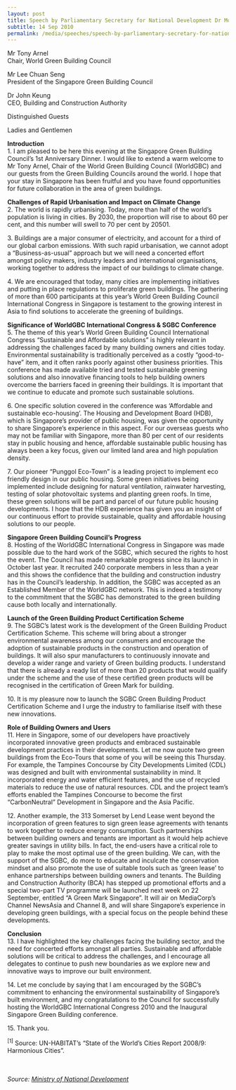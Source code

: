 ```yaml
---
layout: post
title: Speech by Parliamentary Secretary for National Development Dr Mohamad Maliki Bin Osman at the First Anniversary Dinner of the Singapore Green Building Council
subtitle: 14 Sep 2010
permalink: /media/speeches/speech-by-parliamentary-secretary-for-national-development-dr-mohamad-maliki-bin-osman-at-the-first-anniversary-dinner-of-the-singapore-green-building-council-14-september-2010
---
```



Mr Tony Arnel  
Chair, World Green Building Council

Mr Lee Chuan Seng  
President of the Singapore Green Building Council

Dr John Keung  
CEO, Building and Construction Authority

Distinguished Guests

Ladies and Gentlemen

**Introduction**  
1\. I am pleased to be here this evening at the Singapore Green Building Council’s 1st Anniversary Dinner. I would like to extend a warm welcome to Mr Tony Arnel, Chair of the World Green Building Council (WorldGBC) and our guests from the Green Building Councils around the world. I hope that your stay in Singapore has been fruitful and you have found opportunities for future collaboration in the area of green buildings.

**Challenges of Rapid Urbanisation and Impact on Climate Change**  
2\. The world is rapidly urbanising. Today, more than half of the world’s population is living in cities. By 2030, the proportion will rise to about 60 per cent, and this number will swell to 70 per cent by 20501.

3\. Buildings are a major consumer of electricity, and account for a third of our global carbon emissions. With such rapid urbanisation, we cannot adopt a “Business-as-usual” approach but we will need a concerted effort amongst policy makers, industry leaders and international organisations, working together to address the impact of our buildings to climate change.

4\. We are encouraged that today, many cities are implementing initiatives and putting in place regulations to proliferate green buildings. The gathering of more than 600 participants at this year’s World Green Building Council International Congress in Singapore is testament to the growing interest in Asia to find solutions to accelerate the greening of buildings.

**Significance of WorldGBC International Congress & SGBC Conference**  
5\. The theme of this year’s World Green Building Council International Congress “Sustainable and Affordable solutions” is highly relevant in addressing the challenges faced by many building owners and cities today. Environmental sustainability is traditionally perceived as a costly “good-to-have” item, and it often ranks poorly against other business priorities. This conference has made available tried and tested sustainable greening solutions and also innovative financing tools to help building owners overcome the barriers faced in greening their buildings. It is important that we continue to educate and promote such sustainable solutions.

6\. One specific solution covered in the conference was ‘Affordable and sustainable eco-housing’. The Housing and Development Board (HDB), which is Singapore’s provider of public housing, was given the opportunity to share Singapore’s experience in this aspect. For our overseas guests who may not be familiar with Singapore, more than 80 per cent of our residents stay in public housing and hence, affordable sustainable public housing has always been a key focus, given our limited land area and high population density.

7\. Our pioneer “Punggol Eco-Town” is a leading project to implement eco friendly design in our public housing. Some green initiatives being implemented include designing for natural ventilation, rainwater harvesting, testing of solar photovoltaic systems and planting green roofs. In time, these green solutions will be part and parcel of our future public housing developments. I hope that the HDB experience has given you an insight of our continuous effort to provide sustainable, quality and affordable housing solutions to our people.

**Singapore Green Building Council’s Progress**  
8\. Hosting of the WorldGBC International Congress in Singapore was made possible due to the hard work of the SGBC, which secured the rights to host the event. The Council has made remarkable progress since its launch in October last year. It recruited 240 corporate members in less than a year and this shows the confidence that the building and construction industry has in the Council’s leadership. In addition, the SGBC was accepted as an Established Member of the WorldGBC network. This is indeed a testimony to the commitment that the SGBC has demonstrated to the green building cause both locally and internationally.

**Launch of the Green Building Product Certification Scheme**  
9\. The SGBC’s latest work is the development of the Green Building Product Certification Scheme. This scheme will bring about a stronger environmental awareness among our consumers and encourage the adoption of sustainable products in the construction and operation of buildings. It will also spur manufacturers to continuously innovate and develop a wider range and variety of Green building products. I understand that there is already a ready list of more than 20 products that would qualify under the scheme and the use of these certified green products will be recognised in the certification of Green Mark for building.

10\. It is my pleasure now to launch the SGBC Green Building Product Certification Scheme and I urge the industry to familiarise itself with these new innovations.

**Role of Building Owners and Users**  
11\. Here in Singapore, some of our developers have proactively incorporated innovative green products and embraced sustainable development practices in their developments. Let me now quote two green buildings from the Eco-Tours that some of you will be seeing this Thursday. For example, the Tampines Concourse by City Developments Limited (CDL) was designed and built with environmental sustainability in mind. It incorporated energy and water efficient features, and the use of recycled materials to reduce the use of natural resources. CDL and the project team’s efforts enabled the Tampines Concourse to become the first “CarbonNeutral” Development in Singapore and the Asia Pacific.

12\. Another example, the 313 Somerset by Lend Lease went beyond the incorporation of green features to sign green lease agreements with tenants to work together to reduce energy consumption. Such partnerships between building owners and tenants are important as it would help achieve greater savings in utility bills. In fact, the end-users have a critical role to play to make the most optimal use of the green building. We can, with the support of the SGBC, do more to educate and inculcate the conservation mindset and also promote the use of suitable tools such as ‘green lease’ to enhance partnerships between building owners and tenants. The Building and Construction Authority (BCA) has stepped up promotional efforts and a special two-part TV programme will be launched next week on 22 September, entitled “A Green Mark Singapore”. It will air on MediaCorp’s Channel NewsAsia and Channel 8, and will share Singapore’s experience in developing green buildings, with a special focus on the people behind these developments.

**Conclusion**  
13\. I have highlighted the key challenges facing the building sector, and the need for concerted efforts amongst all parties. Sustainable and affordable solutions will be critical to address the challenges, and I encourage all delegates to continue to push new boundaries as we explore new and innovative ways to improve our built environment.

14\. Let me conclude by saying that I am encouraged by the SGBC’s commitment to enhancing the environmental sustainability of Singapore’s built environment, and my congratulations to the Council for successfully hosting the WorldGBC International Congress 2010 and the Inaugural Singapore Green Building conference.

15\. Thank you.

<sup>[1]</sup> Source: UN-HABITAT’s “State of the World’s Cities Report 2008/9: Harmonious Cities”.
<br><br><br>


*Source: [<a href="https://www.mnd.gov.sg/" target="_blank">Ministry of National Development</a>](https://www.mnd.gov.sg/)*
